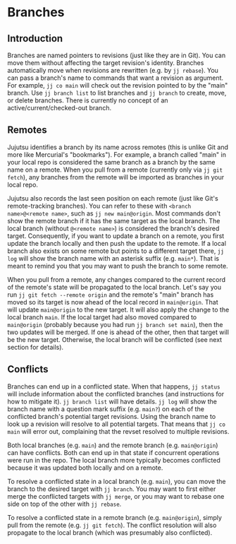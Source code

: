 # Branches

## Introduction

Branches are named pointers to revisions (just like they are in Git). You can
move them without affecting the target revision's identity. Branches
automatically move when revisions are rewritten (e.g. by `jj rebase`). You can
pass a branch's name to commands that want a revision as argument. For example,
`jj co main` will check out the revision pointed to by the "main" branch. Use
`jj branch list` to list branches and `jj branch` to create, move, or delete
branches. There is currently no concept of an active/current/checked-out branch.

## Remotes

Jujutsu identifies a branch by its name across remotes (this is unlike Git and
more like Mercurial's "bookmarks"). For example, a branch called "main" in your
local repo is considered the same branch as a branch by the same name on a
remote. When you pull from a remote (currently only via `jj git fetch`), any
branches from the remote will be imported as branches in your local repo.

Jujutsu also records the last seen position on each remote (just like Git's
remote-tracking branches). You can refer to these with
`<branch name>@<remote name>`, such as `jj new main@origin`. Most commands don't
show the remote branch if it has the same target as the local branch. The local
branch (without `@<remote name>`) is considered the branch's desired target.
Consequently, if you want to update a branch on a remote, you first update the
branch locally and then push the update to the remote. If a local branch also
exists on some remote but points to a different target there, `jj log` will show
the branch name with an asterisk suffix (e.g. `main*`). That is meant to remind
you that you may want to push the branch to some remote.

When you pull from a remote, any changes compared to the current record of the
remote's state will be propagated to the local branch. Let's say you run
`jj git fetch --remote origin` and the remote's "main" branch has moved so its
target is now ahead of the local record in `main@origin`. That will update
`main@origin` to the new target. It will also apply the change to the local
branch `main`. If the local target had also moved compared to `main@origin`
(probably because you had run `jj branch set main`), then the two updates will
be merged. If one is ahead of the other, then that target will be the new
target. Otherwise, the local branch will be conflicted (see next section for
details).

## Conflicts

Branches can end up in a conflicted state. When that happens, `jj status` will
include information about the conflicted branches (and instructions for how to
mitigate it). `jj branch list` will have details. `jj log` will show the branch
name with a question mark suffix (e.g. `main?`) on each of the conflicted
branch's potential target revisions. Using the branch name to look up a revision
will resolve to all potential targets. That means that `jj co main` will error
out, complaining that the revset resolved to multiple revisions.

Both local branches (e.g. `main`) and the remote branch (e.g. `main@origin`) can
have conflicts. Both can end up in that state if concurrent operations were run
in the repo. The local branch more typically becomes conflicted because it was
updated both locally and on a remote.

To resolve a conflicted state in a local branch (e.g. `main`), you can move the
branch to the desired target with `jj branch`. You may want to first either
merge the conflicted targets with `jj merge`, or you may want to rebase one side
on top of the other with `jj rebase`.

To resolve a conflicted state in a remote branch (e.g. `main@origin`), simply
pull from the remote (e.g. `jj git fetch`). The conflict resolution will also
propagate to the local branch (which was presumably also conflicted).
